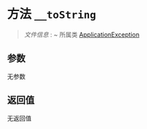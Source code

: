 # 方法 `__toString`

> *文件信息* : ~
> 所属类 [ApplicationException](../ApplicationException.md)




## 参数


无参数


## 返回值

无返回值
